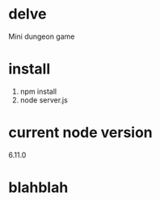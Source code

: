 ﻿# delve

Mini dungeon game


# install
1. npm install
2. node server.js


# current node version
6.11.0

# blahblah
